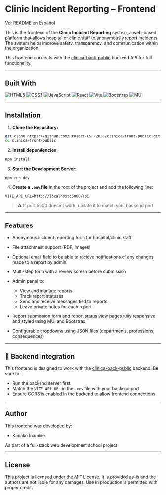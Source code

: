# Clinic Incident Reporting – Frontend

[Ver README en Español](./README.es.md)

This is the frontend of the **Clinic Incident Reporting** system, a web-based platform that allows hospital or clinic staff to anonymously report incidents. The system helps improve safety, transparency, and communication within the organization.

This frontend connects with the [clinica-back-public](https://github.com/Project-CSF-2025/clinica-back-public) backend API for full functionality.

---

## Built With

![HTML5](https://img.shields.io/badge/-html5-333333.svg?logo=html5&style=for-the-badge&logoColor=%23E34F26)
![CSS3](https://img.shields.io/badge/-css3-333333.svg?logo=css3&style=for-the-badge&logoColor=%231572B6)
![JavaScript](https://img.shields.io/badge/-javascript-333333.svg?logo=javascript&style=for-the-badge&logoColor=%23F7DF1E)
![React](https://img.shields.io/badge/-react-333333.svg?logo=react&style=for-the-badge&logoColor=%2361DAFB)
![Vite](https://img.shields.io/badge/-Vite-333333.svg?logo=Vite&style=for-the-badge&logoColor=%23646CFF)
![Bootstrap](https://img.shields.io/badge/-bootstrap-333333.svg?logo=bootstrap&style=for-the-badge&logoColor=%237952B3)
![MUI](https://img.shields.io/badge/-mui-333333.svg?logo=mui&style=for-the-badge&logoColor=%23007FFF)

---

## Installation

1. **Clone the Repository:**

```bash
git clone https://github.com/Project-CSF-2025/clinica-front-public.git
cd clinica-front-public
````

2. **Install dependencies:**

```bash
npm install
```

3. **Start the Development Server:**

```bash
npm run dev
```

4. **Create a `.env` file** in the root of the project and add the following line:

```env
VITE_API_URL=http://localhost:5000/api
```

> ⚠️ If port 5000 doesn't work, update it to match your backend port.

---

## Features

* Anonymous incident reporting form for hospital/clinic staff
* File attachment support (PDF, images)
* Optional email field to be able to recieve notifications of any changes made to a report by admin. 
* Multi-step form with a review screen before submission
* Admin panel to:

  * View and manage reports
  * Track report statuses
  * Send and receive messages tied to reports
  * Leave private notes for each report
* Report submission form and report status view pages fully responsive and styled using MUI and Bootstrap
* Configurable dropdowns using JSON files (departments, professions, consequences)

---

## 🔗 Backend Integration

This frontend is designed to work with the [clinica-back-public](https://github.com/Project-CSF-2025/clinica-back-public) backend. Be sure to:

* Run the backend server first
* Match the `VITE_API_URL` in the `.env` file with your backend port
* Ensure CORS is enabled in the backend to allow frontend connections

---

## Author

This frontend was developed by:

* Kanako Inamine

As part of a full-stack web development school project.

---

## License

This project is licensed under the MIT License.
It is provided as-is and the authors are not liable for any damages.
Use in production is permitted with proper credit.

